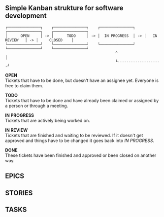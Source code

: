## Simple Kanban strukture for software development
```
┌───────────────┐    ┌───────────────┐    ┌───────────────┐    ┌───────────────┐    ┌───────────────┐
│      OPEN     │ -> │      TODO     │ -> │  IN PROGRESS  │ -> │   IN REVIEW   │ -> │     CLOSED    │
└───────────────┘    └───────────────┘    └───────────────┘    └───────────────┘    └───────────────┘
                                                  ^                    │
                                                  └--------------------┘
```

**OPEN** \
Tickets that have to be done, but doesn't have an assignee yet. Everyone is free to claim them.

**TODO** \
Tickets that have to be done and have already been claimed or assigned by a person or through a meeting.

**IN PROGRESS** \
Tickets that are actively being worked on.

**IN REVIEW** \
Tickets that are finished and waiting to be reviewed. If it doesn't get approved and things have to be changed it goes back into *IN PROGRESS*.

**DONE** \
These tickets have been finished and approved or been closed on another way.

## EPICS
## STORIES
## TASKS
